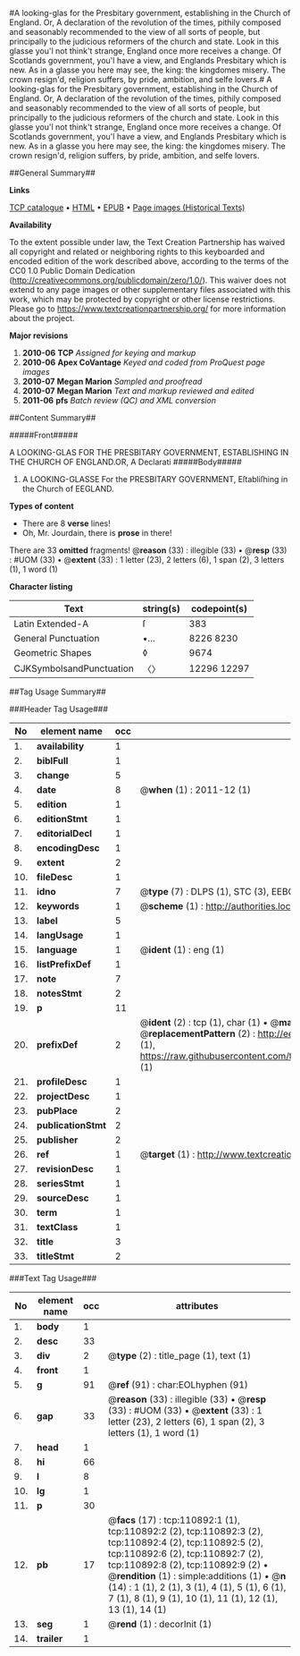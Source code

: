 #A looking-glas for the Presbitary government, establishing in the Church of England. Or, A declaration of the revolution of the times, pithily composed and seasonably recommended to the view of all sorts of people, but principally to the judicious reformers of the church and state. Look in this glasse you'l not think't strange, England once more receives a change. Of Scotlands government, you'l have a view, and Englands Presbitary which is new. As in a glasse you here may see, the king: the kingdomes misery. The crown resign'd, religion suffers, by pride, ambition, and selfe lovers.#
A looking-glas for the Presbitary government, establishing in the Church of England. Or, A declaration of the revolution of the times, pithily composed and seasonably recommended to the view of all sorts of people, but principally to the judicious reformers of the church and state. Look in this glasse you'l not think't strange, England once more receives a change. Of Scotlands government, you'l have a view, and Englands Presbitary which is new. As in a glasse you here may see, the king: the kingdomes misery. The crown resign'd, religion suffers, by pride, ambition, and selfe lovers.

##General Summary##

**Links**

[TCP catalogue](http://www.ota.ox.ac.uk/tcp/)  • 
[HTML](http://tei.it.ox.ac.uk/tcp/Texts-HTML/free/A88/A88532.html)  • 
[EPUB](http://tei.it.ox.ac.uk/tcp/Texts-EPUB/free/A88/A88532.epub) • 
[Page images (Historical Texts)](https://historicaltexts.jisc.ac.uk/eebo-99858833e)

**Availability**

To the extent possible under law, the Text Creation Partnership has waived all copyright and related or neighboring rights to this keyboarded and encoded edition of the work described above, according to the terms of the CC0 1.0 Public Domain Dedication (http://creativecommons.org/publicdomain/zero/1.0/). This waiver does not extend to any page images or other supplementary files associated with this work, which may be protected by copyright or other license restrictions. Please go to https://www.textcreationpartnership.org/ for more information about the project.

**Major revisions**

1. __2010-06__ __TCP__ *Assigned for keying and markup*
1. __2010-06__ __Apex CoVantage__ *Keyed and coded from ProQuest page images*
1. __2010-07__ __Megan Marion__ *Sampled and proofread*
1. __2010-07__ __Megan Marion__ *Text and markup reviewed and edited*
1. __2011-06__ __pfs__ *Batch review (QC) and XML conversion*

##Content Summary##

#####Front#####

A LOOKING-GLAS FOR THE PRESBITARY GOVERNMENT, ESTABLISHING IN THE CHURCH OF ENGLAND.OR, A Declarati
#####Body#####

1. A LOOKING-GLASSE For the PRESBITARY GOVERNMENT, Eſtabliſhing in the Church of EEGLAND.

**Types of content**

  * There are 8 **verse** lines!
  * Oh, Mr. Jourdain, there is **prose** in there!

There are 33 **omitted** fragments! 
 @__reason__ (33) : illegible (33)  •  @__resp__ (33) : #UOM (33)  •  @__extent__ (33) : 1 letter (23), 2 letters (6), 1 span (2), 3 letters (1), 1 word (1)

**Character listing**


|Text|string(s)|codepoint(s)|
|---|---|---|
|Latin Extended-A|ſ|383|
|General Punctuation|•…|8226 8230|
|Geometric Shapes|◊|9674|
|CJKSymbolsandPunctuation|〈〉|12296 12297|

##Tag Usage Summary##

###Header Tag Usage###

|No|element name|occ|attributes|
|---|---|---|---|
|1.|__availability__|1||
|2.|__biblFull__|1||
|3.|__change__|5||
|4.|__date__|8| @__when__ (1) : 2011-12 (1)|
|5.|__edition__|1||
|6.|__editionStmt__|1||
|7.|__editorialDecl__|1||
|8.|__encodingDesc__|1||
|9.|__extent__|2||
|10.|__fileDesc__|1||
|11.|__idno__|7| @__type__ (7) : DLPS (1), STC (3), EEBO-CITATION (1), PROQUEST (1), VID (1)|
|12.|__keywords__|1| @__scheme__ (1) : http://authorities.loc.gov/ (1)|
|13.|__label__|5||
|14.|__langUsage__|1||
|15.|__language__|1| @__ident__ (1) : eng (1)|
|16.|__listPrefixDef__|1||
|17.|__note__|7||
|18.|__notesStmt__|2||
|19.|__p__|11||
|20.|__prefixDef__|2| @__ident__ (2) : tcp (1), char (1)  •  @__matchPattern__ (2) : ([0-9\-]+):([0-9IVX]+) (1), (.+) (1)  •  @__replacementPattern__ (2) : http://eebo.chadwyck.com/downloadtiff?vid=$1&page=$2 (1), https://raw.githubusercontent.com/textcreationpartnership/Texts/master/tcpchars.xml#$1 (1)|
|21.|__profileDesc__|1||
|22.|__projectDesc__|1||
|23.|__pubPlace__|2||
|24.|__publicationStmt__|2||
|25.|__publisher__|2||
|26.|__ref__|1| @__target__ (1) : http://www.textcreationpartnership.org/docs/. (1)|
|27.|__revisionDesc__|1||
|28.|__seriesStmt__|1||
|29.|__sourceDesc__|1||
|30.|__term__|1||
|31.|__textClass__|1||
|32.|__title__|3||
|33.|__titleStmt__|2||


###Text Tag Usage###

|No|element name|occ|attributes|
|---|---|---|---|
|1.|__body__|1||
|2.|__desc__|33||
|3.|__div__|2| @__type__ (2) : title_page (1), text (1)|
|4.|__front__|1||
|5.|__g__|91| @__ref__ (91) : char:EOLhyphen (91)|
|6.|__gap__|33| @__reason__ (33) : illegible (33)  •  @__resp__ (33) : #UOM (33)  •  @__extent__ (33) : 1 letter (23), 2 letters (6), 1 span (2), 3 letters (1), 1 word (1)|
|7.|__head__|1||
|8.|__hi__|66||
|9.|__l__|8||
|10.|__lg__|1||
|11.|__p__|30||
|12.|__pb__|17| @__facs__ (17) : tcp:110892:1 (1), tcp:110892:2 (2), tcp:110892:3 (2), tcp:110892:4 (2), tcp:110892:5 (2), tcp:110892:6 (2), tcp:110892:7 (2), tcp:110892:8 (2), tcp:110892:9 (2)  •  @__rendition__ (1) : simple:additions (1)  •  @__n__ (14) : 1 (1), 2 (1), 3 (1), 4 (1), 5 (1), 6 (1), 7 (1), 8 (1), 9 (1), 10 (1), 11 (1), 12 (1), 13 (1), 14 (1)|
|13.|__seg__|1| @__rend__ (1) : decorInit (1)|
|14.|__trailer__|1||
